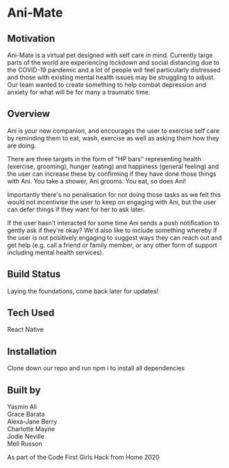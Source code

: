 # Ani-Mate

## Motivation

Ani-Mate is a virtual pet designed with self care in mind. Currently large parts of the world are experiencing lockdown and social distancing due to the COVID-19 pandemic and a lot of people will feel particularly distressed and those with existing mental health issues may be struggling to adjust. Our team wanted to create something to help combat depression and anxiety for what will be for many a traumatic time.

## Overview

Ani is your new companion, and encourages the user to exercise self care by reminding them to eat, wash, exercise as well as asking them how they are doing.

There are three targets in the form of "HP bars" representing health (exercise, grooming), hunger (eating) and happiness (general feeling) and the user can increase these by confirming if they have done those things with Ani. You take a shower, Ani grooms. You eat, so does Ani!

Importantly there's no penalisation for not doing those tasks as we felt this would not incentivise the user to keep on engaging with Ani, but the user can defer things if they want for her to ask later.

If the user hasn't interacted for some time Ani sends a push notification to gently ask if they're okay? We'd also like to include something whereby if the user is not positively engaging to suggest ways they can reach out and get help (e.g. call a friend or family member, or any other form of support including mental health services).

## Build Status

Laying the foundations, come back later for updates!

## Tech Used

React Native


## Installation

Clone down our repo and run npm i to install all dependencies

## Built by

Yasmin Ali  
Grace Barata  
Alexa-Jane Berry  
Charlotte Mayne  
Jodie Neville  
Mell Russon

As part of the Code First Girls Hack from Home 2020



